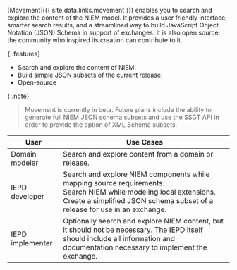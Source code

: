 
[Movement]({{ site.data.links.movement }}) enables you to search and explore the content of the NIEM model.  It provides a user friendly interface, smarter search results, and a streamlined way to build JavaScript Object Notation (JSON) Schema in support of exchanges.  It is also open source: the community who inspired its creation can contribute to it.

{:.features}

- Search and explore the content of NIEM.
- Build simple JSON subsets of the current release.
- Open-source

{:.note}
> Movement is currently in beta.  Future plans include the ability to generate full NIEM JSON schema subsets and use the SSGT API in order to provide the option of XML Schema subsets.

| User | Use Cases |
| ---- | --------- |
| Domain modeler | Search and explore content from a domain or release. |
| IEPD developer | Search and explore NIEM components while mapping source requirements.<br>Search NIEM while modeling local extensions.<br>Create a simplified JSON schema subset of a release for use in an exchange. |
| IEPD implementer | Optionally search and explore NIEM content, but it should not be necessary.  The IEPD itself should include all information and documentation necessary to implement the exchange. |
